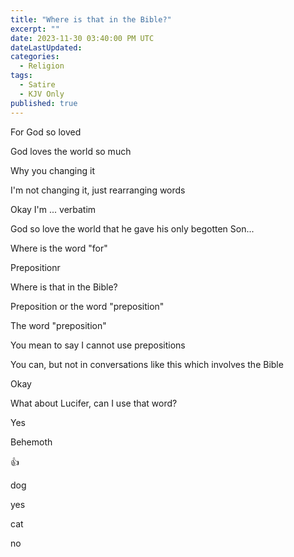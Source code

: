 ```yaml
---
title: "Where is that in the Bible?"
excerpt: ""
date: 2023-11-30 03:40:00 PM UTC
dateLastUpdated:
categories:
  - Religion
tags: 
  - Satire
  - KJV Only
published: true
---
```



For God so loved

God loves the world so much

Why you changing it

I'm not changing it, just rearranging words

Okay I'm ... verbatim

God so love the world that he gave his only begotten Son...

Where is the word "for"

Prepositionr

Where is that in the Bible?

Preposition or the word "preposition"

The word "preposition"

You mean to say I cannot use prepositions

You can, but not in conversations like this which involves the Bible

Okay



What about Lucifer, can I use that word?

Yes

Behemoth

:+1:

dog

yes

cat

no




